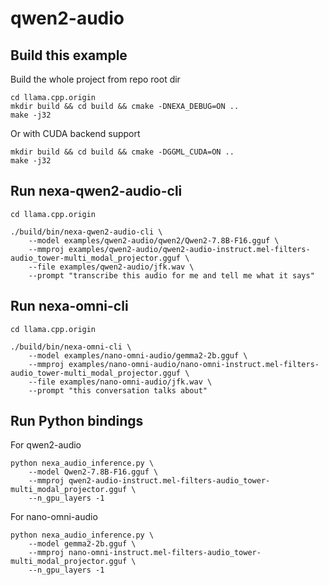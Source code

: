 # qwen2-audio

## Build this example

Build the whole project from repo root dir

```shell
cd llama.cpp.origin
mkdir build && cd build && cmake -DNEXA_DEBUG=ON ..
make -j32
```

Or with CUDA backend support
```shell
mkdir build && cd build && cmake -DGGML_CUDA=ON ..
make -j32
```

## Run nexa-qwen2-audio-cli

```shell
cd llama.cpp.origin

./build/bin/nexa-qwen2-audio-cli \
    --model examples/qwen2-audio/qwen2/Qwen2-7.8B-F16.gguf \
    --mmproj examples/qwen2-audio/qwen2-audio-instruct.mel-filters-audio_tower-multi_modal_projector.gguf \
    --file examples/qwen2-audio/jfk.wav \
    --prompt "transcribe this audio for me and tell me what it says"
```

## Run nexa-omni-cli
```shell
cd llama.cpp.origin

./build/bin/nexa-omni-cli \
    --model examples/nano-omni-audio/gemma2-2b.gguf \
    --mmproj examples/nano-omni-audio/nano-omni-instruct.mel-filters-audio_tower-multi_modal_projector.gguf \
    --file examples/nano-omni-audio/jfk.wav \
    --prompt "this conversation talks about"
```

## Run Python bindings
For qwen2-audio
```shell
python nexa_audio_inference.py \
    --model Qwen2-7.8B-F16.gguf \
    --mmproj qwen2-audio-instruct.mel-filters-audio_tower-multi_modal_projector.gguf \
    --n_gpu_layers -1
```
For nano-omni-audio
```shell
python nexa_audio_inference.py \
    --model gemma2-2b.gguf \
    --mmproj nano-omni-instruct.mel-filters-audio_tower-multi_modal_projector.gguf \
    --n_gpu_layers -1
```